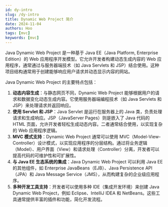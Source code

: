 ```yaml
---
id: dy-intro
slug: /dy-intro
title: Dynamic Web Project 简介
date: 2024-11-04
authors: Hoo
tags: [mvc]
keywords: [mvc]
---
```




Java Dynamic Web Project 是一种基于 Java EE（Java Platform, Enterprise Edition）的 Web 应用程序开发模型。它允许开发者构建动态生成内容的 Web 应用程序，通常通过与服务器端技术（如 Java Servlets 和 JSP）结合使用。这种项目结构通常用于创建能够响应用户请求并动态显示内容的网站。

Java Dynamic Web Project 的主要特点包括：

1. **动态内容生成**：与静态网页不同，Dynamic Web Project 能够根据用户的请求和数据变化动态生成内容。它使用服务器端编程技术（如 Java Servlets 和 JSP）来处理请求并返回响应。
2. **使用 Servlet 和 JSP**：Java Servlet 是运行在服务器上的 Java 类，负责处理请求和生成响应。JSP（JavaServer Pages）则是嵌入了 Java 代码的 HTML 页面，允许开发者轻松生成动态内容。二者通常结合使用，以实现复杂的 Web 应用程序逻辑。
3. **MVC 模式支持**：Dynamic Web Project 通常可以使用 MVC（Model-View-Controller）设计模式，以实现应用程序的分层结构。通过将业务逻辑（Model）、用户界面（View）和请求处理（Controller）分离，开发者可以提高代码的可维护性和可扩展性。
4. **与 Java EE 生态系统的集成**：Java Dynamic Web Project 可以利用 Java EE 的其他组件，如 Enterprise JavaBeans（EJB）、Java Persistence API（JPA）和 Java Message Service（JMS），从而构建复杂的企业级应用程序。
5. **多种开发工具支持**：开发者可以使用多种 IDE（集成开发环境）来创建 Java Dynamic Web Project，例如 Eclipse、IntelliJ IDEA 和 NetBeans。这些工具通常提供丰富的插件和功能，简化开发流程。
